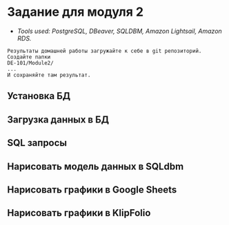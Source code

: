 # Задание для модуля 2
* _Tools used: PostgreSQL, DBeaver, SQLDBM, Amazon Lightsail, Amazon RDS._
```
Результаты домашней работы загружайте к себе в git репозиторий. Создайте папки
DE-101/Module2/
...
И сохраняйте там результат.
```

## Установка БД

## Загрузка данных в БД

## SQL запросы

## Нарисовать модель данных в SQLdbm

## Нарисовать графики в Google Sheets

## Нарисовать графики в KlipFolio

